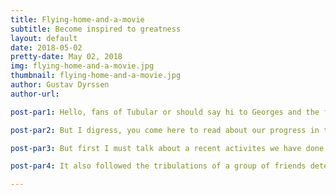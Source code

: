 ```yaml
---
title: Flying-home-and-a-movie
subtitle: Become inspired to greatness
layout: default
date: 2018-05-02
pretty-date: May 02, 2018
img: flying-home-and-a-movie.jpg
thumbnail: flying-home-and-a-movie.jpg
author: Gustav Dyrssen
author-url: 

post-par1: Hello, fans of Tubular or should say hi to Georges and the few others who are reading this blog. Today I will be flying home to Scania to meet my family. Hopefully it will be sunshine, warmth and the brisk smell of spring in the air that his absent from the north.

post-par2: But I digress, you come here to read about our progress in the project and not about the weather. Luckily software is one of the things one can work on anywhere, as long as there is coffee and the abilty to google stack Overflow. 

post-par3: But first I must talk about a recent activites we have done. After two team building activities in such short period the groups morale is on top. One of the activities was watching a period peace set in the contemporary era. I saw myself reflected in the movie's protagonist, a tragic man who lost his planet but still carried on, determined to stop similar atrocites happening on other worlds. Despite what socity thought about his plans he stuck to his guns and didn't let anyone stand in the way of his dreams. I myself can only hope to have that kind of commitment that displayed. 

post-par4: It also followed the tribulations of a group of friends determined to protect their home from invaders. While not as intacing as the main plot it still managed to explore some deep themes about group dynamics when that group is faced with titanic problems. I could really se our group reflected onto that screen, a truly mesmerizing experience. I hope my fellow Tubulars will also be inspired the same way I was by this masterpice, our Citizen Kane of our generation.

---
```

